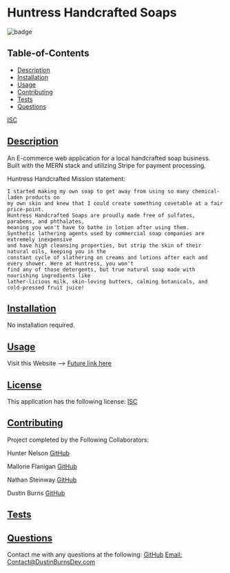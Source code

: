 # Huntress Handcrafted Soaps

![badge](https://img.shields.io/badge/license-ISC-blue)

## Table-of-Contents

- [Description](#description)
- [Installation](#installation)
- [Usage](#usage)
- [Contributing](#contributing)
- [Tests](#tests)
- [Questions](#questions)

[ISC](https://choosealicense.com/licenses/ISC)

## [Description](#table-of-contents)

An E-commerce web application for a local handcrafted soap business. Built with the MERN stack and utilizing Stripe for payment processing.

Huntress Handcrafted Mission statement:

    I started making my own soap to get away from using so many chemical-laden products on
    my own skin and knew that I could create something covetable at a fair price-point.
    Huntress Handcrafted Soaps are proudly made free of sulfates, parabens, and phthalates,
    meaning you won't have to bathe in lotion after using them.
    Synthetic lathering agents used by commercial soap companies are extremely inexpensive
    and have high cleansing properties, but strip the skin of their natural oils, keeping you in the
    constant cycle of slathering on creams and lotions after each and every shower. Here at Huntress, you won't
    find any of those detergents, but true natural soap made with nourishing ingredients like
    lather-licious milk, skin-loving butters, calming botanicals, and cold-pressed fruit juice!

## [Installation](#table-of-contents)

No installation required.

## [Usage](#table-of-contents)

Visit this Website --> [Future link here]()

## [License](#table-of-contents)

This application has the following license:
[ISC](https://choosealicense.com/licenses/ISC)

## [Contributing](#table-of-contents)

Project completed by the Following Collaborators:

Hunter Nelson [GitHub](https://github.com/Father-of-Cats)

Mallorie Flanigan [GitHub](https://github.com/mflanigan13)

Nathan Steinway [GitHub](https://github.com/NathanSteinway)

Dustin Burns [GitHub](https://github.com/BurnsD)

## [Tests](#table-of-contents)

## [Questions](#table-of-contents)

Contact me with any questions at the following:
[GitHub](https://github.com/BurnsD)
[Email: Contact@DustinBurnsDev.com](mailto:Contact@DustinBurnsDev.com)
